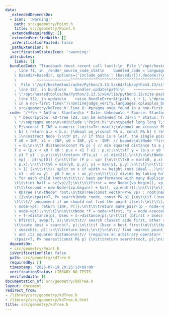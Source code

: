 ```yaml
---
data:
  _extendedDependsOn:
  - icon: ':warning:'
    path: src/geometry/Point.h
    title: src/geometry/Point.h
  _extendedRequiredBy: []
  _extendedVerifiedWith: []
  _isVerificationFailed: false
  _pathExtension: h
  _verificationStatusIcon: ':warning:'
  attributes:
    links: []
  bundledCode: "Traceback (most recent call last):\n  File \"/opt/hostedtoolcache/Python/3.13.5/x64/lib/python3.13/site-packages/onlinejudge_verify/documentation/build.py\"\
    , line 71, in _render_source_code_stat\n    bundled_code = language.bundle(stat.path,\
    \ basedir=basedir, options={'include_paths': [basedir]}).decode()\n          \
    \         ~~~~~~~~~~~~~~~^^^^^^^^^^^^^^^^^^^^^^^^^^^^^^^^^^^^^^^^^^^^^^^^^^^^^^^^^^^^^^^^^^\n\
    \  File \"/opt/hostedtoolcache/Python/3.13.5/x64/lib/python3.13/site-packages/onlinejudge_verify/languages/cplusplus.py\"\
    , line 187, in bundle\n    bundler.update(path)\n    ~~~~~~~~~~~~~~^^^^^^\n  File\
    \ \"/opt/hostedtoolcache/Python/3.13.5/x64/lib/python3.13/site-packages/onlinejudge_verify/languages/cplusplus_bundle.py\"\
    , line 312, in update\n    raise BundleErrorAt(path, i + 1, \"#pragma once found\
    \ in a non-first line\")\nonlinejudge_verify.languages.cplusplus_bundle.BundleErrorAt:\
    \ src/geometry/kdTree.h: line 8: #pragma once found in a non-first line\n"
  code: "/**\n * Author: Stanford\n * Date: Unknown\n * Source: Stanford Notebook\n\
    \ * Description: KD-tree (2d, can be extended to 3d)\n * Status: Tested on excellentengineers\n\
    \ */\n#pragma once\n\n#include \"Point.h\"\n\ntypedef long long T;\ntypedef Point<T>\
    \ P;\nconst T INF = numeric_limits<T>::max();\n\nbool on_x(const P& a, const P&\
    \ b) { return a.x < b.x; }\nbool on_y(const P& a, const P& b) { return a.y < b.y;\
    \ }\n\nstruct Node {\n\tP pt; // if this is a leaf, the single point in it\n\t\
    T x0 = INF, x1 = -INF, y0 = INF, y1 = -INF; // bounds\n\tNode *first = 0, *second\
    \ = 0;\n\n\tT distance(const P& p) { // min squared distance to a point\n\t\t\
    T x = (p.x < x0 ? x0 : p.x > x1 ? x1 : p.x);\n\t\tT y = (p.y < y0 ? y0 : p.y >\
    \ y1 ? y1 : p.y);\n\t\treturn (P(x,y) - p).dist2();\n\t}\n\n\tNode(vector<P>&&\
    \ vp) : pt(vp[0]) {\n\t\tfor (P p : vp) {\n\t\t\tx0 = min(x0, p.x); x1 = max(x1,\
    \ p.x);\n\t\t\ty0 = min(y0, p.y); y1 = max(y1, p.y);\n\t\t}\n\t\tif (vp.size()\
    \ > 1) {\n\t\t\t// split on x if width >= height (not ideal...)\n\t\t\tsort(all(vp),\
    \ x1 - x0 >= y1 - y0 ? on_x : on_y);\n\t\t\t// divide by taking half the array\
    \ for each child (not\n\t\t\t// best performance with many duplicates in the middle)\n\
    \t\t\tint half = sz(vp)/2;\n\t\t\tfirst = new Node({vp.begin(), vp.begin() + half});\n\
    \t\t\tsecond = new Node({vp.begin() + half, vp.end()});\n\t\t}\n\t}\n};\n\nstruct\
    \ KDTree {\n\tNode* root;\n\tKDTree(const vector<P>& vp) : root(new Node({all(vp)}))\
    \ {}\n\n\tpair<T, P> search(Node *node, const P& p) {\n\t\tif (!node->first) {\n\
    \t\t\t// uncomment if we should not find the point itself:\n\t\t\t// if (p ==\
    \ node->pt) return {INF, P()};\n\t\t\treturn make_pair((p - node->pt).dist2(),\
    \ node->pt);\n\t\t}\n\n\t\tNode *f = node->first, *s = node->second;\n\t\tT bfirst\
    \ = f->distance(p), bsec = s->distance(p);\n\t\tif (bfirst > bsec) swap(bsec,\
    \ bfirst), swap(f, s);\n\n\t\t// search closest side first, other side if needed\n\
    \t\tauto best = search(f, p);\n\t\tif (bsec < best.first)\n\t\t\tbest = min(best,\
    \ search(s, p));\n\t\treturn best;\n\t}\n\n\t// find nearest point to a point,\
    \ and its squared distance\n\t// (requires an arbitrary operator< for Point)\n\
    \tpair<T, P> nearest(const P& p) {\n\t\treturn search(root, p);\n\t}\n};\n"
  dependsOn:
  - src/geometry/Point.h
  isVerificationFile: false
  path: src/geometry/kdTree.h
  requiredBy: []
  timestamp: '2025-07-19 20:25:13+09:00'
  verificationStatus: LIBRARY_NO_TESTS
  verifiedWith: []
documentation_of: src/geometry/kdTree.h
layout: document
redirect_from:
- /library/src/geometry/kdTree.h
- /library/src/geometry/kdTree.h.html
title: src/geometry/kdTree.h
---
```

